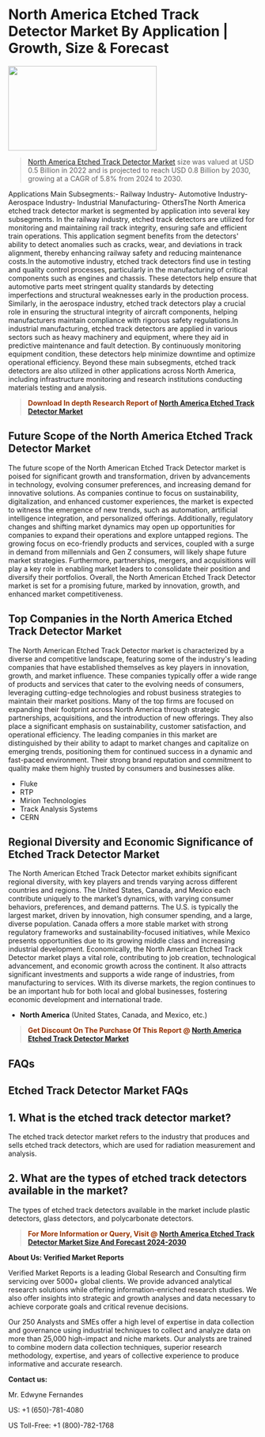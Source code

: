 <p><h1>North America Etched Track Detector Market By Application | Growth, Size & Forecast</h1><p><img class="aligncenter size-medium wp-image-105565" src="https://ffe5etoiles.com/wp-content/uploads/2025/01/MST7-300x171.png" alt="" width="300" height="171" /></p><blockquote><p><a href="https://www.verifiedmarketreports.com/download-sample/?rid=591154&utm_source=Github-NA&utm_medium=377" target="_blank">North America Etched Track Detector Market</a> size was valued at USD 0.5 Billion in 2022 and is projected to reach USD 0.8 Billion by 2030, growing at a CAGR of 5.8% from 2024 to 2030.</p></blockquote>Applications Main Subsegments:- Railway Industry- Automotive Industry- Aerospace Industry- Industrial Manufacturing- OthersThe North America etched track detector market is segmented by application into several key subsegments. In the railway industry, etched track detectors are utilized for monitoring and maintaining rail track integrity, ensuring safe and efficient train operations. This application segment benefits from the detectors' ability to detect anomalies such as cracks, wear, and deviations in track alignment, thereby enhancing railway safety and reducing maintenance costs.In the automotive industry, etched track detectors find use in testing and quality control processes, particularly in the manufacturing of critical components such as engines and chassis. These detectors help ensure that automotive parts meet stringent quality standards by detecting imperfections and structural weaknesses early in the production process. Similarly, in the aerospace industry, etched track detectors play a crucial role in ensuring the structural integrity of aircraft components, helping manufacturers maintain compliance with rigorous safety regulations.In industrial manufacturing, etched track detectors are applied in various sectors such as heavy machinery and equipment, where they aid in predictive maintenance and fault detection. By continuously monitoring equipment condition, these detectors help minimize downtime and optimize operational efficiency. Beyond these main subsegments, etched track detectors are also utilized in other applications across North America, including infrastructure monitoring and research institutions conducting materials testing and analysis.</p><blockquote><p><span style="color: #993300;"><strong>Download In depth Research Report of <a href="https://www.verifiedmarketreports.com/download-sample/?rid=591154&utm_source=Github-NA&utm_medium=377">North America Etched Track Detector Market</a></strong></span></p></blockquote><h2>Future Scope of the North America Etched Track Detector Market</h2><p>The future scope of the North American Etched Track Detector market is poised for significant growth and transformation, driven by advancements in technology, evolving consumer preferences, and increasing demand for innovative solutions. As companies continue to focus on sustainability, digitalization, and enhanced customer experiences, the market is expected to witness the emergence of new trends, such as automation, artificial intelligence integration, and personalized offerings. Additionally, regulatory changes and shifting market dynamics may open up opportunities for companies to expand their operations and explore untapped regions. The growing focus on eco-friendly products and services, coupled with a surge in demand from millennials and Gen Z consumers, will likely shape future market strategies. Furthermore, partnerships, mergers, and acquisitions will play a key role in enabling market leaders to consolidate their position and diversify their portfolios. Overall, the North American Etched Track Detector market is set for a promising future, marked by innovation, growth, and enhanced market competitiveness.</p><h2>Top Companies in the North America Etched Track Detector Market</h2><p>The North American Etched Track Detector market is characterized by a diverse and competitive landscape, featuring some of the industry's leading companies that have established themselves as key players in innovation, growth, and market influence. These companies typically offer a wide range of products and services that cater to the evolving needs of consumers, leveraging cutting-edge technologies and robust business strategies to maintain their market positions. Many of the top firms are focused on expanding their footprint across North America through strategic partnerships, acquisitions, and the introduction of new offerings. They also place a significant emphasis on sustainability, customer satisfaction, and operational efficiency. The leading companies in this market are distinguished by their ability to adapt to market changes and capitalize on emerging trends, positioning them for continued success in a dynamic and fast-paced environment. Their strong brand reputation and commitment to quality make them highly trusted by consumers and businesses alike.</p><p><ul><li>Fluke </li><li> RTP </li><li> Mirion Technologies </li><li> Track Analysis Systems </li><li> CERN</li></ul></p><h2>Regional Diversity and Economic Significance of Etched Track Detector Market</h2><p>The North American Etched Track Detector market exhibits significant regional diversity, with key players and trends varying across different countries and regions. The United States, Canada, and Mexico each contribute uniquely to the market’s dynamics, with varying consumer behaviors, preferences, and demand patterns. The U.S. is typically the largest market, driven by innovation, high consumer spending, and a large, diverse population. Canada offers a more stable market with strong regulatory frameworks and sustainability-focused initiatives, while Mexico presents opportunities due to its growing middle class and increasing industrial development. Economically, the North American Etched Track Detector market plays a vital role, contributing to job creation, technological advancement, and economic growth across the continent. It also attracts significant investments and supports a wide range of industries, from manufacturing to services. With its diverse markets, the region continues to be an important hub for both local and global businesses, fostering economic development and international trade.</p><ul> <li><strong>North America</strong> (United States, Canada, and Mexico, etc.)</li></ul><blockquote><p><span style="color: #993300;"><strong>Get Discount On The Purchase Of This Report @ <a href="https://www.verifiedmarketreports.com/ask-for-discount/?rid=591154&utm_source=Github-NA&utm_medium=377">North America Etched Track Detector Market</a></strong></span></p></blockquote><h2>FAQs</h2><p><h2>Etched Track Detector Market FAQs</h1><h2>1. What is the etched track detector market?</div><div></h2><p>The etched track detector market refers to the industry that produces and sells etched track detectors, which are used for radiation measurement and analysis.</p><h2>2. What are the types of etched track detectors available in the market?</div><div></h2><p>The types of etched track detectors available in the market include plastic detectors, glass detectors, and polycarbonate detectors.</p><!--continue with 18 more FAQs and answers--></body></html></p><blockquote><p><span style="color: #993300;"><strong>For More Information or Query, Visit @ <a href="https://www.verifiedmarketreports.com/product/etched-track-detector-market/">North America Etched Track Detector Market Size And Forecast 2024-2030</a></strong></span></p></blockquote><p><strong>About Us: Verified Market Reports</strong></p><p>Verified Market Reports is a leading Global Research and Consulting firm servicing over 5000+ global clients. We provide advanced analytical research solutions while offering information-enriched research studies. We also offer insights into strategic and growth analyses and data necessary to achieve corporate goals and critical revenue decisions.</p><p>Our 250 Analysts and SMEs offer a high level of expertise in data collection and governance using industrial techniques to collect and analyze data on more than 25,000 high-impact and niche markets. Our analysts are trained to combine modern data collection techniques, superior research methodology, expertise, and years of collective experience to produce informative and accurate research.</p><p><strong>Contact us:</strong></p><p>Mr. Edwyne Fernandes</p><p>US: +1 (650)-781-4080</p><p>US Toll-Free: +1 (800)-782-1768</p>
